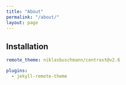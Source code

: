 ```yaml
---
title: "About"
permalink: "/about/"
layout: page
---
```


## Installation

```yaml
remote_theme: niklasbuschmann/contrast@v2.6

plugins:
  - jekyll-remote-theme
```


